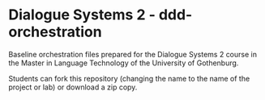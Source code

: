 # Dialogue Systems 2 - ddd-orchestration

Baseline orchestration files prepared for the Dialogue Systems 2 course in the Master in Language Technology of the University of Gothenburg.

Students can fork this repository (changing the name to the name of the project or lab) or download a zip copy.
